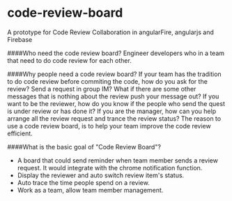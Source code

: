 code-review-board
=================

A prototype for Code Review Collaboration in angularFire, angularjs and Firebase

####Who need the code review board?
Engineer developers who in a team that need to do code review for each other. 

####Why people need a code review board?
If your team has the tradition to do code review before commiting the code, how do you ask for the review?
Send a request in group IM? What if there are some other messages that is nothing about the review push your message out?
If you want to be the reviewer, how do you know if the people who send the quest is under review or has done it?
If you are the manager, how can you help arrange all the review request and trance the review status?
The reason to use a code review board, is to help your team improve the code review efficient.

####What is the basic goal of "Code Review Board"?
* A board that could send reminder when team member sends a review request. It would integrate with the chrome notification function.
* Display the reviewer and auto switch review item's status.
* Auto trace the time people spend on a review.
* Work as a team, allow team member management.
